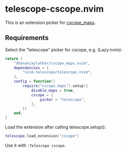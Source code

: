 # telescope-cscope.nvim

This is an extension picker for [cscope_maps](https://github.com/dhananjaylatkar/cscope_maps.nvim).

## Requirements

Select the "telescope" picker for cscope, e.g. (Lazy.nvim):

```lua
return {
	"dhananjaylatkar/cscope_maps.nvim",
	dependencies = {
		"nvim-telescope/telescope.nvim",
	},
	config = function()
		require("cscope_maps").setup({
			disable_maps = true,
			cscope = {
				picker = "telescope",
			},
		})
	end,
}
```

Load the extension after calling telescope.setup():

```lua
telescope.load_extension("cscope")
```

Use it with `:Telescope cscope`.

